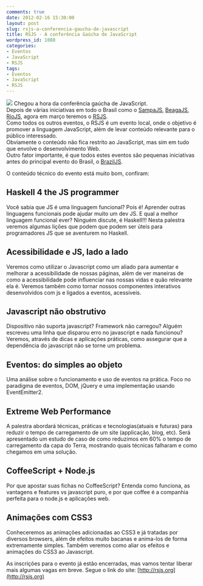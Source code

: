 ```yaml
---
comments: true
date: 2012-02-16 15:30:00
layout: post
slug: rsjs-a-conferencia-gaucha-de-javascript
title: RSJS - A conferência Gaúcha de JavaScript
wordpress_id: 1088
categories:
- Eventos
- JavaScript
- RSJS
tags:
- Eventos
- JavaScript
- RSJS
---
```


[![](http://jaydson.org/wp-content/uploads/rsjs-logo.png)](http://jaydson.org/wp-content/uploads/rsjs-logo.png)    Chegou a hora da conferência gaúcha de JavaScript.  
Depois de várias iniciativas em todo o Brasil como o [SampaJS](http://www.sampajs.com/), [BeagaJS](http://bhjs.com.br/), [RioJS](http://riojs.org/), agora em março teremos o [RSJS](http://rsjs.org).  
Como todos os outros eventos, o RSJS é um evento local, onde o objetivo é promover a linguagem JavaScript, além de levar conteúdo relevante para o público interessado.  
Obviamente o conteúdo não fica restrito ao JavaScript, mas sim em tudo que envolve o desenvolvimento Web.  
Outro fator importante, é que todos estes eventos são pequenas iniciativas antes do principal evento do Brasil, o [BrazilJS](http://braziljs.com.br/).  

O conteúdo técnico do evento está muito bom, confiram:  

## **Haskell 4 the JS programmer**  
Você sabia que JS é uma linguagem funcional? Pois é! Aprender outras linguagens funcionais pode ajudar muito um dev JS. E qual a melhor linguagem funcional ever? Ninguém discute, é Haskell!!! Nesta palestra veremos algumas lições que podem que podem ser úteis para programadores JS que se aventurem no Haskell.  

## **Acessibilidade e JS, lado a lado**  
Veremos como utilizar o Javascript como um aliado para aumentar e melhorar a acessibilidade de nossas páginas, além de ver maneiras de como a acessibilidade pode influenciar nas nossas vidas e quão relevante ela é. Veremos também como tornar nossos componentes interativos desenvolvidos com js e ligados a eventos, acessíveis.  

## **Javascript não obstrutivo**  
Dispositivo não suporta javascript? Framework não carregou? Alguém escreveu uma linha que disparou erro no javascript e nada funcionou? Veremos, através de dicas e aplicações práticas, como assegurar que a dependência do javascript não se torne um problema.  

## **Eventos: do simples ao objeto**  
Uma análise sobre o funcionamento e uso de eventos na prática. Foco no paradigma de eventos, DOM, jQuery e uma implementação usando EventEmitter2.  

## **Extreme Web Performance**  
A palestra abordará técnicas, práticas e tecnologias(atuais e futuras) para reduzir o tempo de carregamento de um site (applicação, blog, etc). Será apresentado um estudo de caso de como reduzimos em 60% o tempo de carregamento da capa do Terra, mostrando quais técnicas falharam e como chegamos em uma solução.


## **CoffeeScript + Node.js**  
Por que apostar suas fichas no CoffeeScript? Entenda como funciona, as vantagens e features vs javascript puro, e por que coffee é a companhia perfeita para o node.js e aplicações web.


## **Animações com CSS3**  
Conheceremos as animações adicionadas ao CSS3 e já tratadas por diversos browsers, além de efeitos muito bacanas e anima-los de forma extremamente simples. Também veremos como aliar os efeitos e animações do CSS3 ao Javascript.  

As inscrições para o evento já estão encerradas, mas vamos tentar liberar mais algumas vagas em breve.
Segue o link do site: [http://rsjs.org](http://rsjs.org)